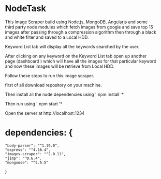 # NodeTask

This Image Scraper build using Node.js, MongoDB, Angularjs and some third party node modules which fetch images from google and save top 15 images after passing through a compression algorithm then through a black and white filter and saved to a Local HDD.

Keyword List tab will display all the keywords searched by the user.

After clicking on any keyword on the Keyword List tab open up another page (dashboard ) which will have all the images for that particular keyword and now these images will be retrieve from Local HDD.


Follow these steps to run this image scraper.

first of all download repository on your machine.

Then install all the node dependencies using ' npm install '*

Then run using ' npm start '*

Open the server at http://localhost:1234





# dependencies: {
    "body-parser": "^1.19.0",
    "express": "^4.16.4",
    "images-scraper": "^2.0.11",
    "jimp": "^0.6.4",
    "mongoose": "^5.5.5"
 }
